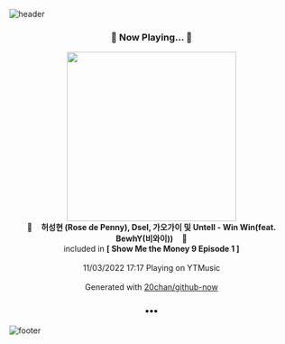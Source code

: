 ![header](https://capsule-render.vercel.app/api?type=wave&height=170&section=header&text=Hi.%20I'm%20SHIFT&fontColor=090707&fontAlignX=45&fontAlignY=65&fontSize=100)

<h3 align="center">🎵 Now Playing... 🎵</h3>
<p align="center">
  <a href="https://music.youtube.com/watch?v=-PEwrXZApPI">
    <img width="300" src="https://lh3.googleusercontent.com/l8PfxmlihY4g4aqFrNzDAmStw6gBP9dHFGaedIVT0FAXNAs-kIantAYAWaObpGVbe8O7ZUiVA58fPHYE">
  </a>
  <br>
  🎵&nbsp&nbsp&nbsp <b>허성현 (Rose de Penny), Dsel, 가오가이 및 Untell - Win Win(feat. BewhY(비와이))</b> &nbsp&nbsp&nbsp🎵
  <br>
  included in <b>[ Show Me the Money 9 Episode 1 ]</b>
  
  <br />
  <br />
  11/03/2022 17:17 Playing on YTMusic
  <br />
  <br />
  Generated with <a href="https://github.com/20chan/github-now">20chan/github-now</a>
</p>

<h3 align="center">•••</h3>

![footer](https://capsule-render.vercel.app/api?type=wave&height=150&section=footer)
